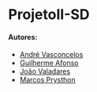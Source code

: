 # ProjetoII-SD

 ####  Autores:
-  [André Vasconcelos](https://github.com/alpvj)
-  [Guilherme Afonso](https://github.com/guilhermeasper)
-  [João Valadares](https://github.com/joaovaladares)
-  [Marcos Prysthon](https://github.com/marcosprysthon)
